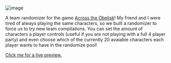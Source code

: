 ![image](https://github.com/t-kupp/across-the-obelisk-randomizer/assets/123904992/fcdf22ff-86bf-4104-9e7b-3cef85447ce3)

A team randomizer for the game [Across the Obelisk](https://store.steampowered.com/app/1385380/Across_the_Obelisk/)!
My friend and I were tired of always playing the same characters, so we built a randomizer to force us to try new team compilations.
You can set the amount of characters a player controls (useful if you are not playing with a full 4 player party) and even choose which of the currently 20 avaiable characters each player wants to have in the randomize pool!

[Click me for a live preview.](https://t-kupp.github.io/across-the-obelisk-randomizer/)
